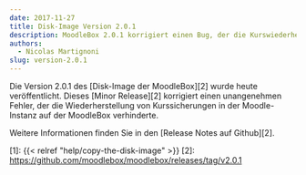 ```yaml
---
date: 2017-11-27
title: Disk-Image Version 2.0.1
description: MoodleBox 2.0.1 korrigiert einen Bug, der die Kurswiederherstellung auf der MoodleBox verhinderte.
authors:
  - Nicolas Martignoni
slug: version-2.0.1
---
```

Die Version 2.0.1 des [Disk-Image der MoodleBox][2] wurde heute veröffentlicht. Dieses [Minor Release][2] korrigiert einen unangenehmen Fehler, der die Wiederherstellung von Kurssicherungen in der Moodle-Instanz auf der MoodleBox verhinderte.

Weitere Informationen finden Sie in den [Release Notes auf Github][2].

 [1]: {{< relref "help/copy-the-disk-image" >}}
 [2]: https://github.com/moodlebox/moodlebox/releases/tag/v2.0.1
